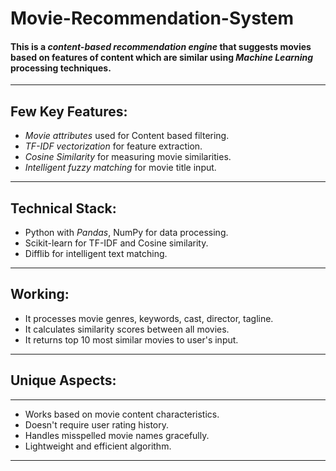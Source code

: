 # Movie-Recommendation-System

#### This is a *content-based recommendation engine* that suggests movies based on features of content which are similar using *Machine Learning* processing techniques.
------------------------------------------------------------------------

## Few Key Features:
- *Movie attributes* used for Content based filtering.
- *TF-IDF vectorization* for feature extraction.
- *Cosine Similarity* for measuring movie similarities.
- *Intelligent fuzzy matching* for movie title input.
------------------------------------------------------------------------

## Technical Stack:
- Python with *Pandas*, NumPy for data processing.
- Scikit-learn for TF-IDF and Cosine similarity.
- Difflib for intelligent text matching.
------------------------------------------------------------------------

## Working:
- It processes movie genres, keywords, cast, director, tagline.
- It calculates similarity scores between all movies.
- It returns top 10 most similar movies to user's input.
------------------------------------------------------------------------
## Unique Aspects:
-----------------
- Works based on movie content characteristics.
- Doesn't require user rating history.
- Handles misspelled movie names gracefully.
- Lightweight and efficient algorithm.
------------------------------
